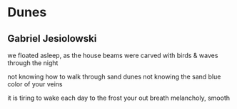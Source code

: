 # Dunes
## Gabriel Jesiolowski
we floated asleep, as the house beams were carved
with birds & waves through the night

not knowing how to walk through sand dunes
not knowing the sand blue color of your veins

it is tiring to wake each day to the frost
your out breath melancholy, smooth